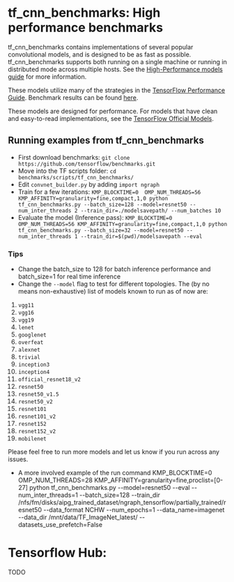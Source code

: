 
# tf_cnn_benchmarks: High performance benchmarks

tf_cnn_benchmarks contains implementations of several popular convolutional
models, and is designed to be as fast as possible. tf_cnn_benchmarks supports
both running on a single machine or running in distributed mode across multiple
hosts. See the [High-Performance models
guide](https://www.tensorflow.org/performance/performance_models) for more
information.

These models utilize many of the strategies in the [TensorFlow Performance
Guide](https://www.tensorflow.org/performance/performance_guide). Benchmark
results can be found [here](https://www.tensorflow.org/performance/benchmarks).

These models are designed for performance. For models that have clean and
easy-to-read implementations, see the [TensorFlow Official
Models](https://github.com/tensorflow/models/tree/master/official).

## Running examples from tf_cnn_benchmarks

* First download benchmarks: ```git clone https://github.com/tensorflow/benchmarks.git```
* Move into the TF scripts folder: ```cd benchmarks/scripts/tf_cnn_benchmarks/```
* Edit ```convnet_builder.py``` by adding ```import ngraph```
* Train for a few iterations:
```KMP_BLOCKTIME=0  OMP_NUM_THREADS=56 KMP_AFFINITY=granularity=fine,compact,1,0 python tf_cnn_benchmarks.py --batch_size=128 --model=resnet50 --num_inter_threads 2 --train_dir=./modelsavepath/ --num_batches 10```
* Evaluate the model (Inference pass):
```KMP_BLOCKTIME=0  OMP_NUM_THREADS=56 KMP_AFFINITY=granularity=fine,compact,1,0 python tf_cnn_benchmarks.py --batch_size=32 --model=resnet50 --num_inter_threads 1 --train_dir=$(pwd)/modelsavepath --eval```


### Tips
* Change the batch_size to 128 for batch inference performance and batch_size=1 for real time inference
* Change the `--model` flag to test for different topologies. The (by no means non-exhaustive) list of models known to run as of now are:
1. `vgg11`
2. `vgg16`
3. `vgg19`
4. `lenet`
5. `googlenet`
6. `overfeat`
7. `alexnet`
8. `trivial`
9. `inception3`
10. `inception4`
11. `official_resnet18_v2`
12. `resnet50`
13. `resnet50_v1.5`
14. `resnet50_v2`
15. `resnet101`
16. `resnet101_v2`
17. `resnet152`
18. `resnet152_v2`
19. `mobilenet`


Please feel free to run more models and let us know if you run across any issues.
* A more involved example of the run command
KMP_BLOCKTIME=0 OMP_NUM_THREADS=28  KMP_AFFINITY=granularity=fine,proclist=[0-27] python tf_cnn_benchmarks.py --model=resnet50  --eval --num_inter_threads=1 --batch_size=128  --train_dir /nfs/fm/disks/aipg_trained_dataset/ngraph_tensorflow/partially_trained/resnet50 --data_format NCHW --num_epochs=1 --data_name=imagenet --data_dir /mnt/data/TF_ImageNet_latest/ --datasets_use_prefetch=False 


# Tensorflow Hub:
TODO